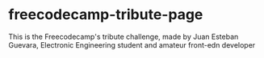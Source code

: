 # freecodecamp-tribute-page
This is the Freecodecamp's tribute challenge, made by Juan Esteban Guevara, Electronic Engineering student and amateur front-edn developer

